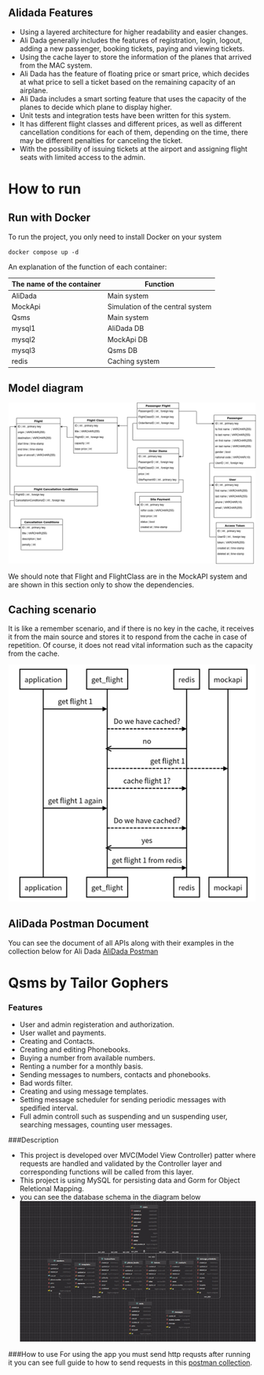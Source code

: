 ##  Alidada Features

- Using a layered architecture for higher readability and easier changes.
- Ali Dada generally includes the features of registration, login, logout, adding a new passenger, booking tickets, paying and viewing tickets.
- Using the cache layer to store the information of the planes that arrived from the MAC system.
- Ali Dada has the feature of floating price or smart price, which decides at what price to sell a ticket based on the remaining capacity of an airplane.
- Ali Dada includes a smart sorting feature that uses the capacity of the planes to decide which plane to display higher.
- Unit tests and integration tests have been written for this system.
- It has different flight classes and different prices, as well as different cancellation conditions for each of them, depending on the time, there may be different penalties for canceling the ticket.
- With the possibility of issuing tickets at the airport and assigning flight seats with limited access to the admin.

# How to run

## Run with Docker

To run the project, you only need to install Docker on your system


    docker compose up -d

An explanation of the function of each container:



The name of the container  | Function
------------- | -------------
AliDada   | Main system
MockApi  | Simulation of the central system
Qsms  | Main system
mysql1  | AliDada DB
mysql2  | MockApi DB
mysql3  | Qsms DB
redis  | Caching system

## Model diagram
![diagram](alidada/static/diagram.png )

We should note that Flight and FlightClass are in the MockAPI system and are shown in this section only to show the dependencies.
## Caching scenario
It is like a remember scenario, and if there is no key in the cache, it receives it from the main source and stores it to respond from the cache in case of repetition. Of course, it does not read vital information such as the capacity from the cache.


                    
![diagram](alidada/static/senario.png )
## AliDada Postman Document
You can see the document of all APIs along with their examples in the collection below for Ali Dada
[AliDada Postman](https://documenter.getpostman.com/view/16800432/2s93zCYLT1 "AliDada Postman")


# Qsms by Tailor Gophers

### Features

- User and admin registeration and authorization.
- User wallet and payments.
- Creating and Contacts.
- Creating and editing Phonebooks.
- Buying a number from available numbers.
- Renting a number for a monthly basis.
- Sending messages to numbers, contacts and phonebooks.
- Bad words filter.
- Creating and using message templates.
- Setting message scheduler for sending periodic messages with spedified interval.
-  Full admin controll such as suspending and un suspending user, searching messages, counting user messages.


###Description
- This project is developed over MVC(Model View Controller) patter where requests are handled and validated by the Controller layer and corresponding functions will be called from this layer.
- This project is using MySQL for persisting data and Gorm for Object Reletional Mapping.
- you can see the database schema in the diagram below
![](qsms/static/qsms_db_scheme.jpg)

###How to use
For using the app you must send http requsts after running it you can see full guide to how to send requests in this [postman collection](https://documenter.getpostman.com/view/15181898/2s946fcsBn).
